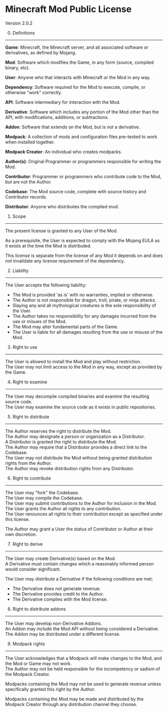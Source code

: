 Minecraft Mod Public License
============================

Version 2.0.2

0. Definitions
--------------

**Game**: Minecraft, the Minecraft server, and all associated software or derivatives, as defined by Mojang.

**Mod**: Software which modifies the Game, in any form (source, compiled binary, etc).

**User**: Anyone who that interacts with Minecraft or the Mod in any way.

**Dependency**: Software required for the Mod to execute, compile, or otherwise "work" correctly.

**API**: Software intermediary for interaction with the Mod.

**Derivative**: Software which includes any portion of the Mod other than the API, with modifications, additions, or subtractions.

**Addon**: Software that extends on the Mod, but is not a derivative.

**Modpack**: A collection of mods and configuration files pre-tested to work when installed together.

**Modpack Creator**: An individual who creates modpacks.

**Author(s)**: Original Programmer or programmers responsible for writing the Mod.

**Contributor**: Programmer or programmers who contribute code to the Mod, but are not the Author.

**Codebase**: The Mod source code, complete with source history and Contributor records.

**Distributor**: Anyone who distributes the compiled mod.

1. Scope
--------

The present license is granted to any User of the Mod.

As a prerequisite, the User is expected to comply with the Mojang EULA as it exists at the time the Mod is distributed.

This license is separate from the license of any Mod it depends on and does not invalidate any license requirement of the dependency.

2. Liability
--------

The User accepts the following liability:
 - The Mod is provided 'as is' with no warranties, implied or otherwise.
 - The Author is not responsible for dragon, troll, pirate, or ninja attacks.
 - Slaying any and all mythological creatures is the sole responsibility of the User.
 - The Author takes no responsibility for any damages incurred from the use or misues of the Mod.
 - The Mod may alter fundamental parts of the Game.
 - The User is liable for all damages resulting from the use or misuse of the Mod.

3. Right to use
--------

The User is allowed to install the Mod and play without restriction.  
The User may not limit access to the Mod in any way, except as provided by the Game.  

4. Right to examine
--------

The User may decompile compiled binaries and examine the resulting source code.  
The User may examine the source code as it exists in public repositories.

5. Right to distribute
--------

The Author reserves the right to distribute the Mod.  
The Author may designate a person or organization as a Distributor.  
A Distributor is granted the right to distribute the Mod.  
The Author may require that a Distributor provides a direct link to the Codebase.  
The User may not distribute the Mod without being granted distribution rights from the Author.  
The Author may revoke distribution rights from any Distributor.  

6. Right to contribute
--------

The User may "fork" the Codebase.  
The User may compile the Codebase.  
The User may submit contributions to the Author for inclusion in the Mod.  
The User grants the Author all rights to any contribution.  
The User renounces all rights to their contribution except as specified under this license.  

The Author may grant a User the status of Contributor or Author at their own discretion.  

7. Right to derive
--------

The User may create Derivative(s) based on the Mod.  
A Derivative must contain changes which a reasonably informed person would consider significant.  

The User may distribute a Derivative if the following conditions are met:
 - The Derivative does not generate revenue.
 - The Derivative provides credit to the Author.
 - The Derivative complies with the Mod license.

8. Right to distribute addons
--------

The User may develop non-Derivative Addons.  
An Addon may include the Mod API without being considered a Derivative.  
The Addon may be distributed under a different license.  

9. Modpack rights
--------

The User acknowledges that a Modpack will make changes to the Mod, and the Mod or Game may not work.  
The Author may not be held responsible for the incompetency or sadism of the Modpack Creator.  

Modpacks containing the Mod may not be used to generate revenue unless specifically granted this right by the Author.  

Modpacks containing the Mod may be made and distributed by the Modpack Creator through any distribution channel they choose.  
